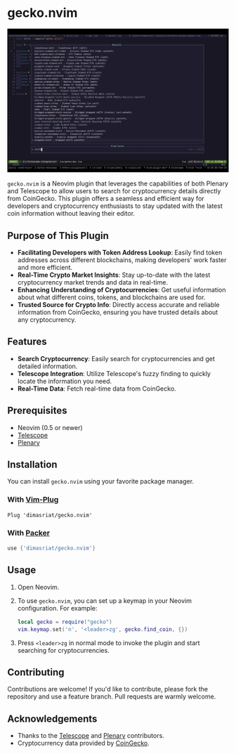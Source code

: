 # gecko.nvim

![gecko](gecko.png)

`gecko.nvim` is a Neovim plugin that leverages the capabilities of both Plenary and Telescope to allow users to search for cryptocurrency details directly from CoinGecko. This plugin offers a seamless and efficient way for developers and cryptocurrency enthusiasts to stay updated with the latest coin information without leaving their editor.

## Purpose of This Plugin

- **Facilitating Developers with Token Address Lookup**: Easily find token addresses across different blockchains, making developers' work faster and more efficient.
- **Real-Time Crypto Market Insights**: Stay up-to-date with the latest cryptocurrency market trends and data in real-time.
- **Enhancing Understanding of Cryptocurrencies**: Get useful information about what different coins, tokens, and blockchains are used for.
- **Trusted Source for Crypto Info**: Directly access accurate and reliable information from CoinGecko, ensuring you have trusted details about any cryptocurrency.

## Features

- **Search Cryptocurrency**: Easily search for cryptocurrencies and get detailed information.
- **Telescope Integration**: Utilize Telescope's fuzzy finding to quickly locate the information you need.
- **Real-Time Data**: Fetch real-time data from CoinGecko.

## Prerequisites

- Neovim (0.5 or newer)
- [Telescope](https://github.com/nvim-telescope/telescope.nvim)
- [Plenary](https://github.com/nvim-lua/plenary.nvim)

## Installation

You can install `gecko.nvim` using your favorite package manager.

### With [Vim-Plug](https://github.com/junegunn/vim-plug)

```vim
Plug 'dimasriat/gecko.nvim'
```

### With [Packer](https://github.com/wbthomason/packer.nvim)

```lua
use {'dimasriat/gecko.nvim'}
```

## Usage

1. Open Neovim.
2. To use `gecko.nvim`, you can set up a keymap in your Neovim configuration. For example:

    ```lua
    local gecko = require("gecko")
    vim.keymap.set('n', '<leader>zg', gecko.find_coin, {})
    ```

3. Press `<leader>zg` in normal mode to invoke the plugin and start searching for cryptocurrencies.

## Contributing

Contributions are welcome! If you'd like to contribute, please fork the repository and use a feature branch. Pull requests are warmly welcome.

## Acknowledgements

- Thanks to the [Telescope](https://github.com/nvim-telescope/telescope.nvim) and [Plenary](https://github.com/nvim-lua/plenary.nvim) contributors.
- Cryptocurrency data provided by [CoinGecko](https://www.coingecko.com/).

